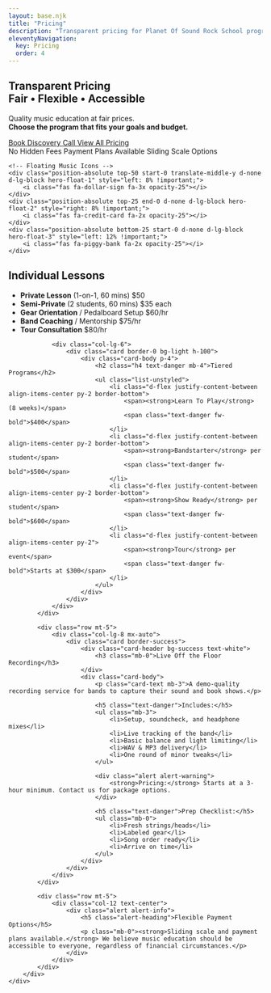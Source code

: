 ```yaml
---
layout: base.njk
title: "Pricing"
description: "Transparent pricing for Planet Of Sound Rock School programs and individual lessons"
eleventyNavigation:
  key: Pricing
  order: 4
---
```


<!-- Pricing Hero Section -->
<section id="hero" class="hero d-flex align-items-center">
    <div class="container">
        <div class="row">
            <div class="col-lg-8 mx-auto text-center">
                <h1>
                    Transparent Pricing<br>
                    <span class="text-gradient">Fair • Flexible • Accessible</span>
                </h1>
                <p>
                    Quality music education at fair prices.<br>
                    <strong>Choose the program that fits your goals and budget.</strong>
                </p>
                <div class="d-flex flex-column flex-sm-row justify-content-center gap-3 mt-4">
                    <a href="/contact/" class="btn btn-primary btn-lg">
                        <i class="fas fa-calendar-alt me-2"></i>Book Discovery Call
                    </a>
                    <a href="#pricing-content" class="btn btn-outline-light btn-lg">
                        <i class="fas fa-dollar-sign me-2"></i>View All Pricing
                    </a>
                </div>
                <div class="mt-4">
                    <span class="badge bg-light text-dark me-2 px-3 py-2">No Hidden Fees</span>
                    <span class="badge bg-light text-dark me-2 px-3 py-2">Payment Plans Available</span>
                    <span class="badge bg-light text-dark px-3 py-2">Sliding Scale Options</span>
                </div>
            </div>
        </div>
    </div>
    
    <!-- Floating Music Icons -->
    <div class="position-absolute top-50 start-0 translate-middle-y d-none d-lg-block hero-float-1" style="left: 8% !important;">
        <i class="fas fa-dollar-sign fa-3x opacity-25"></i>
    </div>
    <div class="position-absolute top-25 end-0 d-none d-lg-block hero-float-2" style="right: 8% !important;">
        <i class="fas fa-credit-card fa-2x opacity-25"></i>
    </div>
    <div class="position-absolute bottom-25 start-0 d-none d-lg-block hero-float-3" style="left: 12% !important;">
        <i class="fas fa-piggy-bank fa-2x opacity-25"></i>
    </div>
</section>

<!-- Pricing Content Section -->
<section class="py-5 bg-light">
    <div class="container">
        <div class="row">
            <div class="col-lg-10 mx-auto">
                <div class="row g-4">
                <div class="col-lg-6">
                    <div class="card border-0 bg-light h-100">
                        <div class="card-body p-4">
                            <h2 class="h4 text-danger mb-4">Individual Lessons</h2>
                            <ul class="list-unstyled">
                                <li class="d-flex justify-content-between align-items-center py-2 border-bottom">
                                    <span><strong>Private Lesson</strong> (1-on-1, 60 mins)</span>
                                    <span class="text-danger fw-bold">$50</span>
                                </li>
                                <li class="d-flex justify-content-between align-items-center py-2 border-bottom">
                                    <span><strong>Semi-Private</strong> (2 students, 60 mins)</span>
                                    <span class="text-danger fw-bold">$35 each</span>
                                </li>
                                <li class="d-flex justify-content-between align-items-center py-2 border-bottom">
                                    <span><strong>Gear Orientation</strong> / Pedalboard Setup</span>
                                    <span class="text-danger fw-bold">$60/hr</span>
                                </li>
                                <li class="d-flex justify-content-between align-items-center py-2 border-bottom">
                                    <span><strong>Band Coaching</strong> / Mentorship</span>
                                    <span class="text-danger fw-bold">$75/hr</span>
                                </li>
                                <li class="d-flex justify-content-between align-items-center py-2">
                                    <span><strong>Tour Consultation</strong></span>
                                    <span class="text-danger fw-bold">$80/hr</span>
                                </li>
                            </ul>
                        </div>
                    </div>
                </div>
                
                <div class="col-lg-6">
                    <div class="card border-0 bg-light h-100">
                        <div class="card-body p-4">
                            <h2 class="h4 text-danger mb-4">Tiered Programs</h2>
                            <ul class="list-unstyled">
                                <li class="d-flex justify-content-between align-items-center py-2 border-bottom">
                                    <span><strong>Learn To Play</strong> (8 weeks)</span>
                                    <span class="text-danger fw-bold">$400</span>
                                </li>
                                <li class="d-flex justify-content-between align-items-center py-2 border-bottom">
                                    <span><strong>Bandstarter</strong> per student</span>
                                    <span class="text-danger fw-bold">$500</span>
                                </li>
                                <li class="d-flex justify-content-between align-items-center py-2 border-bottom">
                                    <span><strong>Show Ready</strong> per student</span>
                                    <span class="text-danger fw-bold">$600</span>
                                </li>
                                <li class="d-flex justify-content-between align-items-center py-2">
                                    <span><strong>Tour</strong> per event</span>
                                    <span class="text-danger fw-bold">Starts at $300</span>
                                </li>
                            </ul>
                        </div>
                    </div>
                </div>
            </div>
            
            <div class="row mt-5">
                <div class="col-lg-8 mx-auto">
                    <div class="card border-success">
                        <div class="card-header bg-success text-white">
                            <h3 class="mb-0">Live Off the Floor Recording</h3>
                        </div>
                        <div class="card-body">
                            <p class="card-text mb-3">A demo-quality recording service for bands to capture their sound and book shows.</p>
                            
                            <h5 class="text-danger">Includes:</h5>
                            <ul class="mb-3">
                                <li>Setup, soundcheck, and headphone mixes</li>
                                <li>Live tracking of the band</li>
                                <li>Basic balance and light limiting</li>
                                <li>WAV & MP3 delivery</li>
                                <li>One round of minor tweaks</li>
                            </ul>
                            
                            <div class="alert alert-warning">
                                <strong>Pricing:</strong> Starts at a 3-hour minimum. Contact us for package options.
                            </div>
                            
                            <h5 class="text-danger">Prep Checklist:</h5>
                            <ul class="mb-0">
                                <li>Fresh strings/heads</li>
                                <li>Labeled gear</li>
                                <li>Song order ready</li>
                                <li>Arrive on time</li>
                            </ul>
                        </div>
                    </div>
                </div>
            </div>
            
            <div class="row mt-5">
                <div class="col-12 text-center">
                    <div class="alert alert-info">
                        <h5 class="alert-heading">Flexible Payment Options</h5>
                        <p class="mb-0"><strong>Sliding scale and payment plans available.</strong> We believe music education should be accessible to everyone, regardless of financial circumstances.</p>
                    </div>
                </div>
            </div>
        </div>
    </div>
</div>
